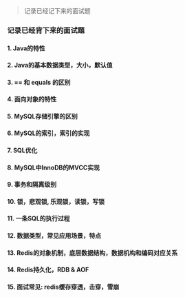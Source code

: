 > 记录已经记下来的面试题

### 记录已经背下来的面试题

#### 1. Java的特性

#### 2. Java的基本数据类型，大小，默认值

#### 3. == 和 equals 的区别

#### 4. 面向对象的特性

#### 5. MySQL存储引擎的区别

#### 6. MySQL的索引，索引的实现

#### 7. SQL优化

#### 8. MySQL中InnoDB的MVCC实现

#### 9. 事务和隔离级别

#### 10. 锁，悲观锁, 乐观锁，读锁，写锁

#### 11. 一条SQL的执行过程

#### 12. 数据类型，常见应用场景，特点

#### 13. Redis的对象机制，底层数据结构，数据机构和编码对应关系

#### 14. Redis持久化，RDB & AOF

#### 15. 面试常见: redis缓存穿透，击穿，雪崩